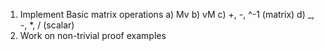 1. Implement Basic matrix operations
    a) Mv
    b) vM
    c) +, -, ^-1 (matrix)
    d) _, -, *, / (scalar)
2. Work on non-trivial proof examples

